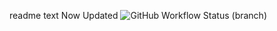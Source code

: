 readme text Now Updated
![GitHub Workflow Status (branch)](https://img.shields.io/github/actions/workflow/status/Kaelin-Walford/sem/main.yml?branch=master)
